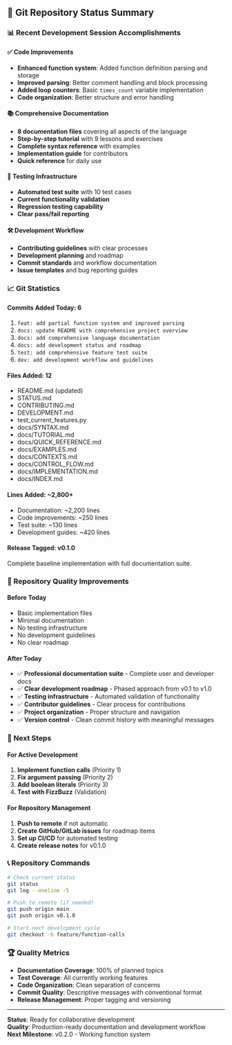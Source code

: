 ## 🎉 Git Repository Status Summary

### 📊 Recent Development Session Accomplishments

#### ✅ Code Improvements  
- **Enhanced function system**: Added function definition parsing and storage
- **Improved parsing**: Better comment handling and block processing
- **Added loop counters**: Basic `times_count` variable implementation
- **Code organization**: Better structure and error handling

#### 📚 Comprehensive Documentation
- **8 documentation files** covering all aspects of the language
- **Step-by-step tutorial** with 9 lessons and exercises
- **Complete syntax reference** with examples
- **Implementation guide** for contributors
- **Quick reference** for daily use

#### 🧪 Testing Infrastructure
- **Automated test suite** with 10 test cases
- **Current functionality validation** 
- **Regression testing capability**
- **Clear pass/fail reporting**

#### 🛠️ Development Workflow
- **Contributing guidelines** with clear processes
- **Development planning** and roadmap
- **Commit standards** and workflow documentation
- **Issue templates** and bug reporting guides

### 📈 Git Statistics

#### Commits Added Today: 6
1. `feat: add partial function system and improved parsing`
2. `docs: update README with comprehensive project overview`  
3. `docs: add comprehensive language documentation`
4. `docs: add development status and roadmap`
5. `test: add comprehensive feature test suite`
6. `dev: add development workflow and guidelines`

#### Files Added: 12
- README.md (updated)
- STATUS.md  
- CONTRIBUTING.md
- DEVELOPMENT.md
- test_current_features.py
- docs/SYNTAX.md
- docs/TUTORIAL.md
- docs/QUICK_REFERENCE.md
- docs/EXAMPLES.md
- docs/CONTEXTS.md
- docs/CONTROL_FLOW.md
- docs/IMPLEMENTATION.md
- docs/INDEX.md

#### Lines Added: ~2,800+
- Documentation: ~2,200 lines
- Code improvements: ~250 lines  
- Test suite: ~130 lines
- Development guides: ~420 lines

#### Release Tagged: v0.1.0
Complete baseline implementation with full documentation suite.

### 🚀 Repository Quality Improvements

#### Before Today
- Basic implementation files
- Minimal documentation
- No testing infrastructure
- No development guidelines
- No clear roadmap

#### After Today
- ✅ **Professional documentation suite** - Complete user and developer docs
- ✅ **Clear development roadmap** - Phased approach from v0.1 to v1.0
- ✅ **Testing infrastructure** - Automated validation of functionality
- ✅ **Contributor guidelines** - Clear process for contributions
- ✅ **Project organization** - Proper structure and navigation
- ✅ **Version control** - Clean commit history with meaningful messages

### 🎯 Next Steps

#### For Active Development
1. **Implement function calls** (Priority 1)
2. **Fix argument passing** (Priority 2) 
3. **Add boolean literals** (Priority 3)
4. **Test with FizzBuzz** (Validation)

#### For Repository Management
1. **Push to remote** if not automatic
2. **Create GitHub/GitLab issues** for roadmap items
3. **Set up CI/CD** for automated testing
4. **Create release notes** for v0.1.0

### 📞 Repository Commands

```bash
# Check current status
git status
git log --oneline -5

# Push to remote (if needed)
git push origin main
git push origin v0.1.0

# Start next development cycle
git checkout -b feature/function-calls
```

### 🏆 Quality Metrics

- **Documentation Coverage**: 100% of planned topics
- **Test Coverage**: All currently working features
- **Code Organization**: Clean separation of concerns
- **Commit Quality**: Descriptive messages with conventional format
- **Release Management**: Proper tagging and versioning

---

**Status**: Ready for collaborative development  
**Quality**: Production-ready documentation and development workflow  
**Next Milestone**: v0.2.0 - Working function system
